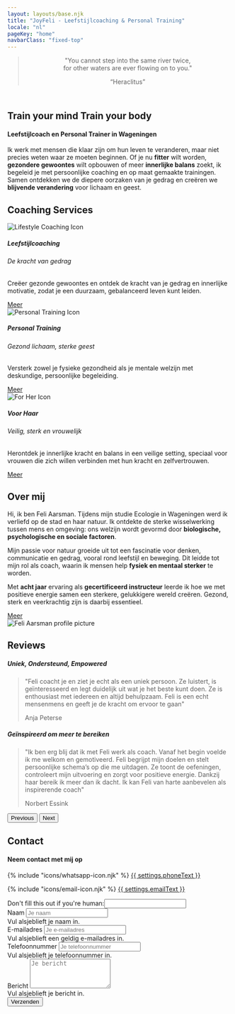 ```yaml
---
layout: layouts/base.njk
title: "JoyFeli - Leefstijlcoaching & Personal Training"
locale: "nl"
pageKey: "home"
navbarClass: "fixed-top"
---
```


<!-- Home Section  -->
<header class="vh-100 d-flex align-items-center justify-content-center text-center hero-home pt-5" style="background: url('/img/Feli_predel.JPG') no-repeat center center/cover;">
  <div class="container">
    <blockquote class="blockquote">
      <p class="fs-2 fst-italic">"You cannot step into the same river twice,<br> for other waters are ever flowing on to you."</p>
      <q class="blockquote-footer text-white">Heraclitus</q>
    </blockquote>
  </div>
</header>
<!-- End Home Section -->
<div class="sun-divider white-bg">
  <span class="sun"></span>
</div>
<!-- Welcome Section -->
<section id="welcome" class="white-bg overflow-hidden">
  <div class="container position-relative">
    <div class="row">
      <div class="col-12 position-relative m-0 p-0">
        <!-- Background image container -->
        <div class="bg-image welcome-img animate-slide-in-left" data-bg="/img/Feli_mountain.jpg" data-bgPhone="/img/Feli_mountain_cut.jpg">
        </div>
        <!-- Text overlay -->
        <div class="text-overlay welcome-text animate-slide-in-right-welcome bg-white bg-opacity-75 p-4 p-xxl-5">
          <h1 class="separator-welcome text-uppercase">
            <span class="d-block mb-2">
              <span><strong>Train your mind</strong></span>
            </span>
            <span class="d-block text-center mb-2">
              <strong>Train your body</strong>
            </span>
          </h1>
          <h4 class="mb-4 fst-italic">Leefstijlcoach en Personal Trainer in Wageningen</h4>
          <p>
            Ik werk met mensen die klaar zijn om hun leven te veranderen, maar niet precies weten waar ze moeten beginnen. Of je nu <strong>fitter</strong> wilt worden, <strong>gezondere gewoontes</strong> wilt opbouwen of meer <strong>innerlijke balans</strong> zoekt, ik begeleid je met persoonlijke coaching en op maat gemaakte trainingen. Samen ontdekken we de diepere oorzaken van je gedrag en creëren we <strong>blijvende verandering</strong> voor lichaam en geest.
          </p>
        </div>
      </div>
    </div>
  </div>
</section>
<!-- End Welcome Me Section -->
<div class="sun-divider white-bg">
  <span class="sun"></span>
</div>
<!-- Coaching Services Section -->
<section class="py-5 gray-bg" id="services">
  <div class="container">
    <h2 class="mb-5 text-center separator-center">Coaching Services</h2>
    <div class="row">
      <!-- Lifestyle Coaching Card -->
      <div class="col-lg-4 mb-4">
        <div class="card h-100">
          <img class="card-img-top w-50 mx-auto mt-4" src="/img/lifestylecoaching_icon.png" alt="Lifestyle Coaching Icon">
          <div class="card-body custom-color">
            <h5 class="card-title text-uppercase text-center mb-4">Leefstijlcoaching</h5>
            <h6 class="mb-2 text-center separator-center">
              De kracht van gedrag
            </h6>
            <p class="card-text">
              Creëer gezonde gewoontes en ontdek de kracht van je gedrag en innerlijke motivatie, zodat je een duurzaam, gebalanceerd leven kunt leiden.
            </p>
          </div>
          <div class="card-footer text-center white-bg border-0">
            <a href={{ links.lifestyleCoaching[locale] }} class="btn custom-btn fs-5">Meer</a>
          </div>
        </div>
      </div>
      <!-- Personal Training Card -->
      <div class="col-lg-4 mb-4">
        <div class="card h-100">
          <img class="card-img-top w-50 mx-auto mt-4" src="/img/personaltraining_icon.png" alt="Personal Training Icon">
          <div class="card-body custom-color">
            <h5 class="card-title text-uppercase text-center mb-4">Personal Training</h5>
            <h6 class="mb-2 text-center separator-center">
              Gezond lichaam, sterke geest
            </h6>
            <p class="card-text">
              Versterk zowel je fysieke gezondheid als je mentale welzijn met deskundige, persoonlijke begeleiding.
            </p>
          </div>
          <div class="card-footer text-center white-bg border-0">
            <a href="{{ links.personalTraining[locale] }}" class="btn custom-btn fs-5">Meer</a>
          </div>
        </div>
      </div>
      <!-- For Her Card -->
      <div class="col-lg-4 mb-4">
        <div class="card h-100">
          <img class="card-img-top w-50 mx-auto mt-4" src="/img/forher_icon.png" alt="For Her Icon">
          <div class="card-body custom-color">
            <h5 class="card-title text-uppercase text-center mb-4">Voor Haar</h5>
            <h6 class="mb-2 text-center separator-center">
              Veilig, sterk en vrouwelijk
            </h6>
            <p class="card-text">
              Herontdek je innerlijke kracht en balans in een veilige setting, speciaal voor vrouwen die zich willen verbinden met hun kracht en zelfvertrouwen.
            </p>
          </div>
          <div class="card-footer text-center white-bg border-0">
            <a href={{ links.forHer[locale] }} class="btn custom-btn fs-5">Meer</a>
          </div>
        </div>
      </div>
    </div><!-- End Row -->
  </div>
</section>
<!-- End Coaching Services Section -->

<div class="sun-divider white-bg">
  <span class="sun"></span>
</div>

<!-- About Me Section -->
<section class="py-5 white-bg" id="about">
  <div class="container">
    <div class="row">
      <div class="col-lg-6">
        <h2 class="mb-5 separator">Over mij</h2>
        <p>
          Hi, ik ben Feli Aarsman.
          Tijdens mijn studie Ecologie in Wageningen werd ik verliefd op de stad en haar natuur. Ik ontdekte de sterke wisselwerking tussen mens en omgeving: ons welzijn wordt gevormd door <strong>biologische, psychologische en sociale factoren</strong>.
        </p>
        <p>
          Mijn passie voor natuur groeide uit tot een fascinatie voor denken, communicatie en gedrag, vooral rond leefstijl en beweging. Dit leidde tot mijn rol als coach, waarin ik mensen help <strong>fysiek en mentaal sterker</strong> te worden.
        </p>
        <p>
          Met <strong>acht jaar</strong> ervaring als <strong>gecertificeerd instructeur</strong> leerde ik hoe we met positieve energie samen een sterkere, gelukkigere wereld creëren. Gezond, sterk en veerkrachtig zijn is daarbij essentieel.
        </p>
        <div class="text-center mt-3">
          <a href={{ links.about[locale] }} class="btn custom-btn fs-5">Meer</a>
        </div>
      </div>
      <div class="col-lg-6 mt-4">
        <img class="img-fluid profile-img mx-lg-5 mt-3" src="/img/feli.jpg" alt="Feli Aarsman profile picture" loading="lazy">
      </div>
    </div>
  </div>
</section>
<!-- End About Me Section -->

<div class="sun-divider white-bg">
  <span class="sun"></span>
</div>

<!-- Reviews Section -->
<section class="py-5 gray-bg" id="reviews">
  <div class="container">
    <h2 class="mb-5 text-center">Reviews</h2>
    <!-- data-bs-interval to set the time between slides -->
    <div id="reviewsCarousel" class="carousel slide" data-bs-ride="carousel" data-bs-interval="10000">
      <div class="carousel-inner px-5">
        <div class="carousel-item text-center active">
          <h5 class="mb-3 separator-center">Uniek, Ondersteund, Empowered</h5>
          <blockquote class="blockquote">
            <p class="fst-italic">
              "Feli coacht je en ziet je echt als een uniek persoon. Ze luistert,
              is geïnteresseerd en legt duidelijk uit wat je het beste kunt doen.
              Ze is enthousiast met iedereen en altijd behulpzaam. Feli is een echt mensenmens en geeft je de kracht om ervoor te gaan"
            </p>
            <footer class="blockquote-footer">Anja Peterse</footer>
          </blockquote>
        </div>
        <div class="carousel-item text-center">
          <h5 class="mb-3 separator-center">Geïnspireerd om meer te bereiken</h5>
          <blockquote class="blockquote">
            <p class="fst-italic">
              "Ik ben erg blij dat ik met Feli werk als coach. Vanaf het begin voelde ik me welkom en gemotiveerd. Feli begrijpt mijn doelen en stelt persoonlijke schema’s op die me uitdagen. Ze toont de oefeningen, controleert mijn uitvoering en zorgt voor positieve energie. Dankzij haar bereik ik meer dan ik dacht. Ik kan Feli van harte aanbevelen als inspirerende coach"
            </p>
            <footer class="blockquote-footer">Norbert Essink</footer>
          </blockquote>
        </div>
        <!-- <div class="carousel-item text-center">
          <h5 class="mb-3 separator-center">Geïnspireerd om meer te bereiken</h5>
          <blockquote class="blockquote">
            <p class="fst-italic">"Pellentesque vitae metus non est pretium pharetra. Curabitur mattis justo quis sem dignissim."</p>
            <footer class="blockquote-footer">Client 3</footer>
          </blockquote>
        </div> -->
      </div>
      <!-- Previous Button -->
      <button class="carousel-control-prev d-flex justify-content-start" type="button" data-bs-target="#reviewsCarousel" data-bs-slide="prev">
        <span class="carousel-control-prev-icon" aria-hidden="true"></span>
        <span class="visually-hidden">Previous</span>
      </button>
      <!-- Next Button -->
      <button class="carousel-control-next d-flex justify-content-end" type="button" data-bs-target="#reviewsCarousel" data-bs-slide="next">
        <span class="carousel-control-next-icon text-end" aria-hidden="true"></span>
        <span class="visually-hidden">Next</span>
      </button>
    </div>
  </div>
</section>
<!-- Contact Section -->
<section class="py-5 green-bg" id="contact">
  <div class="container d-flex justify-content-center align-items-center">
    <h2 class="mb-5 visually-hidden">Contact</h2>
      <div>
        <h4 class="separator-center">Neem contact met mij op</h4>
        <p>
          {% include "icons/whatsapp-icon.njk" %}
          <a href="https://wa.me/{{ settings.phone }}" target="_blank" rel="noopener noreferrer">{{ settings.phoneText }}</a> 
        </p>
        <p>
          {% include "icons/email-icon.njk" %}
          <a href="mailto:{{ settings.email }}">{{ settings.emailText }}</a>
        </p>
      </div>
  </div>
  <div class="container">
    <div class="row justify-content-center mt-4">
      <div class="col-md-8">
        <form 
          method="POST"
          data-netlify="true"
          netlify-honeypot="bot-field"
          name="contact-form" class="needs-validation"
          novalidate
        >
          <input type="hidden" name="form-name" value="contact-form" />
          <div class="visually-hidden">
            <label>
              Don't fill this out if you're human:<input name="bot-field">
            </label>
          </div>
          <div class="mb-3">
            <label for="name" class="form-label">Naam</label>
            <input type="text" class="form-control" id="name" name="name" placeholder="Je naam" required>
            <div class="invalid-feedback">Vul alsjeblieft je naam in.</div>
          </div>
          <div class="mb-3">
            <label for="email" class="form-label">E-mailadres</label>
            <input type="email" class="form-control" id="email" name="email" placeholder="Je e-mailadres" required>
            <div class="invalid-feedback">Vul alsjeblieft een geldig e-mailadres in.</div>
          </div>
          <div class="mb-3">
            <label for="phone" class="form-label">Telefoonnummer</label>
            <input type="tel" class="form-control" id="phone" name="phone" placeholder="Je telefoonnummer">
            <div class="invalid-feedback">Vul alsjeblieft je telefoonnummer in.</div>
          </div>
          <div class="mb-3">
            <label for="message" class="form-label">Bericht</label>
            <textarea class="form-control" id="message" name="message" rows="4" placeholder="Je bericht" required></textarea>
            <div class="invalid-feedback">Vul alsjeblieft je bericht in.</div>
          </div>
          <div class="text-center">
            <button type="submit" class="btn custom-btn">Verzenden</button>
          </div>
          <div id="form-message" class="text-center mt-3 p-3 rounded"></div>
        </form>
      </div>
    </div>
  </div>
</section>
<!-- End Contact Section -->